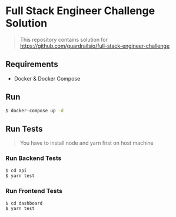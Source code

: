 # Full Stack Engineer Challenge Solution

> This repository contains solution for https://github.com/guardrailsio/full-stack-engineer-challenge

## Requirements

 - Docker & Docker Compose

## Run

```bash
$ docker-compose up -d
```

## Run Tests

> You have to install node and yarn first on host machine

### Run Backend Tests

```bash
$ cd api
$ yarn test
```

### Run Frontend Tests

```
$ cd dashboard
$ yarn test
```